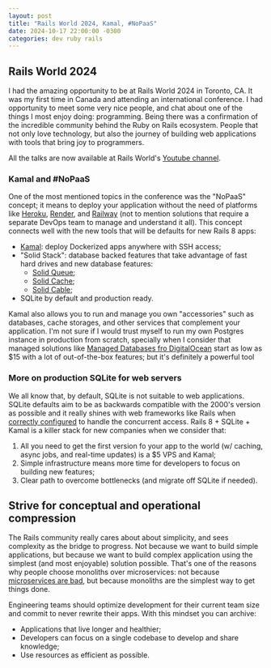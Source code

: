 ```yaml
---
layout: post
title: "Rails World 2024, Kamal, #NoPaaS"
date: 2024-10-17 22:00:00 -0300
categories: dev ruby rails
---
```


## Rails World 2024

I had the amazing opportunity to be at Rails World 2024 in Toronto, CA. It was my first time in Canada and attending an international conference. I had opportunity to meet some very nice people, and chat about one of the things I most enjoy doing: programming.
Being there was a confirmation of the incredible community behind the Ruby on Rails ecosystem. People that not only love technology, but also the journey of building web applications with tools that bring joy to programmers.

All the talks are now available at Rails World's [Youtube channel](https://www.youtube.com/playlist?list=PLHFP2OPUpCeb182aDN5cKZTuyjn3Tdbqx).

### Kamal and #NoPaaS

One of the most mentioned topics in the conference was the "NoPaaS" concept; it means to deploy your application without the need of platforms like [Heroku](https://www.heroku.com/), [Render](https://render.com/), and [Railway](https://railway.app/) (not to mention solutions that require a separate DevOps team to manage and understand it all).
This concept connects well with the new tools that will be defaults for new Rails 8 apps:
- [Kamal](https://kamal-deploy.org/): deploy Dockerized apps anywhere with SSH access;
- "Solid Stack": database backed features that take advantage of fast hard drives and new database features:
  - [Solid Queue](https://github.com/rails/solid_queue);
  - [Solid Cache](https://github.com/rails/solid_cache);
  - [Solid Cable](https://github.com/rails/solid_cable);
- SQLite by default and production ready.

Kamal also allows you to run and manage you own "accessories" such as databases, cache storages, and other services that complement your application. 
I'm not sure if I would trust myself to run my own Postgres instance in production from scratch, specially when I consider that managed solutions like [Managed Databases fro DigitalOcean](https://www.digitalocean.com/pricing/managed-databases#postgresql) start as low as $15 with a lot of out-of-the-box features; but it's definitely a powerful tool

### More on production SQLite for web servers

We all know that, by default, SQLite is not suitable to web applications. SQLite defaults aim to be as backwards compatible with the 2000's version as possible and it really shines with web frameworks like Rails when [correctly configured](https://github.com/rails/rails/pull/49349) to handle the concurrent access. Rails 8 + SQLite + Kamal is a killer stack for new companies when we consider that:
1. All you need to get the first version fo your app to the world (w/ caching, async jobs, and real-time updates) is a $5 VPS and Kamal;
2. Simple infrastructure means more time for developers to focus on building new features;
3. Clear path to overcome bottlenecks (and migrate off SQLite if needed).

## Strive for conceptual and operational compression

The Rails community really cares about about simplicity, and sees complexity as the bridge to progress. Not because we want to build simple applications, but because we want to build complex application using the simplest (and most enjoyable) solution possible.
That's one of the reasons why people choose monoliths over microservices: not because [microservices are bad](https://www.youtube.com/watch?v=LcJKxPXYudE), but because monoliths are the simplest way to get things done. 

Engineering teams should optimize development for their current team size and commit to never rewrite their apps. With this mindset you can archive:
- Applications that live longer and healthier;
- Developers can focus on a single codebase to develop and share knowledge;
- Use resources as efficient as possible.
